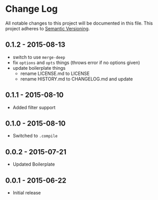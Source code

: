 # Change Log
All notable changes to this project will be documented in this file.
This project adheres to [Semantic Versioning](http://semver.org/).


## 0.1.2 - 2015-08-13
- switch to use `merge-deep`
- fix `options` and `opts` things (throws error if no options given)
- update boilerplate things
  + rename LICENSE.md to LICENSE
  + rename HISTORY.md to CHANGELOG.md and update

## 0.1.1 - 2015-08-10
- Added filter support

## 0.1.0 - 2015-08-10
- Switched to `.compile`

## 0.0.2 - 2015-07-21
- Updated Boilerplate

## 0.0.1 - 2015-06-22
- Initial release
